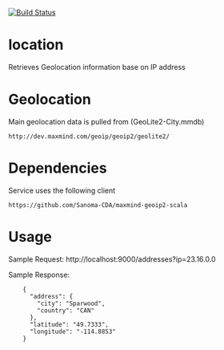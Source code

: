[![Build Status](https://travis-ci.org/flowcommerce/location.svg?branch=master)](https://travis-ci.org/flowcommerce/location)

location
=========
Retrieves Geolocation information base on IP address

# Geolocation

Main geolocation data is pulled from (GeoLite2-City.mmdb)

    http://dev.maxmind.com/geoip/geoip2/geolite2/

# Dependencies

Service uses the following client

    https://github.com/Sanoma-CDA/maxmind-geoip2-scala

# Usage

Sample Request:
    http://localhost:9000/addresses?ip=23.16.0.0

Sample Response:
```
    {
      "address": {
        "city": "Sparwood",
        "country": "CAN"
      },
      "latitude": "49.7333",
      "longitude": "-114.8853"
    }
```

